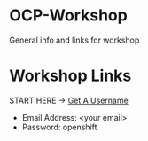 # OCP-Workshop
General info and links for workshop

# Workshop Links
START HERE -> [Get A Username](https://get-a-username-dev-guides.apps.cluster-wclxl.wclxl.sandbox6.opentlc.com/)

- Email Address: \<your email>
- Password: openshift



